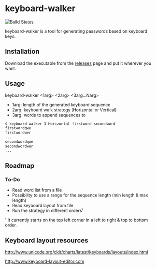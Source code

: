# keyboard-walker

[![Build Status](https://travis-ci.com/Merik88/keyboard-walker.svg?branch=master)](https://travis-ci.com/Merik88/keyboard-walker)

keyboard-walker is a tool for generating passwords based on keyboard keys.

## Installation

Download the executable from the [releases](https://github.com/Merik88/keyboard-walker/releases) page and put it wherever you want.

## Usage

keyboard-walker <1arg> <2arg> <3arg...Narg>

- 1arg: length of the generated keyboard sequence
- 2arg: kayboard walk strategy (Horizontal or Vertical)
- 3arg: words to append sequences to

```bash
$ keyboard-walker 3 Horizontal firstword secondword
firstwordqwe
firstwordwer
...
secondwordqwe
secondwordwer
...
```

## Roadmap

### To-Do

- Read word list from a file
- Possibility to use a range for the sequence length (min length & max length)
- Read keyboard layout from file
- Run the strategy in different orders¹

¹ It currently starts on the top left corner in a left to right & top to bottom order.

## Keyboard layout resources

<http://www.unicode.org/cldr/charts/latest/keyboards/layouts/index.html>

<http://www.keyboard-layout-editor.com>
